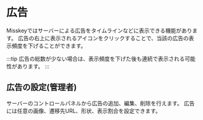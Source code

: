 # 広告
Misskeyではサーバーによる広告をタイムラインなどに表示できる機能があります。
広告の右上に表示されるアイコンをクリックすることで、当該の広告の表示頻度を下げることができます。

:::tip
広告の総数が少ない場合は、表示頻度を下げた後も連続で表示される可能性があります。
:::

## 広告の設定(管理者)
サーバーのコントロールパネルから広告の追加、編集、削除を行えます。
広告には任意の画像、遷移先URL、形状、表示割合を設定できます。
